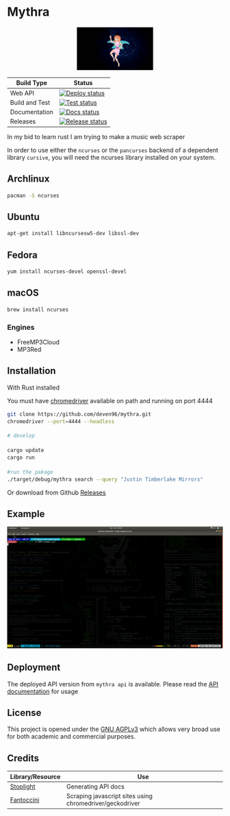 # Mythra

<!-- markdownlint-disable-next-line -->
<p align="center"><img src="assets/muse.jpeg" alt="mythra" height="100px"></p>

<!-- ![Mythra](assets/muse.jpeg) -->

| Build Type     | Status                                                                                                                                                                       |
| -------------- | ---------------------------------------------------------------------------------------------------------------------------------------------------------------------------- |
| Web API        | [![Deploy status](https://github.com/deven96/mythra/workflows/Deploy%20to%20Heroku/badge.svg)](https://github.com/deven96/mythra/actions/)                                   |
| Build and Test | [![Test status](https://github.com/deven96/mythra/workflows/Build%20and%20Test/badge.svg)](https://github.com/deven96/mythra/actions/)                                       |
| Documentation  | [![Docs status](https://github.com/deven96/mythra/workflows/Deploy%20docs%20to%20Stoplight/badge.svg)](https://bisoncorps.stoplight.io/docs/mythra/reference/Mythra.v1.yaml) |
| Releases       | [![Release status](https://github.com/deven96/mythra/workflows/Release%20to%20GitHub/badge.svg)](https://github.com/deven96/mythra/releases)                                 |

In my bid to learn rust I am trying to make a music web scraper

In order to use either the `ncurses` or the `pancurses` backend of a dependent library `cursive`, you will need the ncurses library installed on your system.

## Archlinux

```sh
pacman -S ncurses
```

## Ubuntu

```sh
apt-get install libncursesw5-dev libssl-dev
```

## Fedora

```sh
yum install ncurses-devel openssl-devel
```

## macOS

```sh
brew install ncurses
```

### Engines

- FreeMP3Cloud
- MP3Red

## Installation

With Rust installed

You must have [chromedriver](https://chromedriver.chromium.org/) available on path and running on port 4444

```bash
git clone https://github.com/deven96/mythra.git
chromedriver --port=4444 --headless

# develop

cargo update
cargo run

#run the pakage
./target/debug/mythra search --query "Justin Timberlake Mirrors"

```

Or download from Github [Releases](https://github.com/deven96/mythra/releases)

## Example

![Mythra example](assets/example.gif)
<!-- <p align="center"><img src="assets/example.gif" alt="mythra example"></p> -->

## Deployment

The deployed API version from `mythra api` is available. Please read the [API documentation](https://bisoncorps.stoplight.io/docs/mythra/reference/Mythra.v1.yaml) for usage

## License

This project is opened under the [GNU AGPLv3](./LICENSE) which allows very broad use for both academic and commercial purposes.

## Credits

| Library/Resource                                    | Use                                                      |
| --------------------------------------------------- | -------------------------------------------------------- |
| [Stoplight](https://stoplight.io)                   | Generating API docs                                      |
| [Fantoccini](https://github.com/jonhoo/fantoccini/) | Scraping javascript sites using chromedriver/geckodriver |
